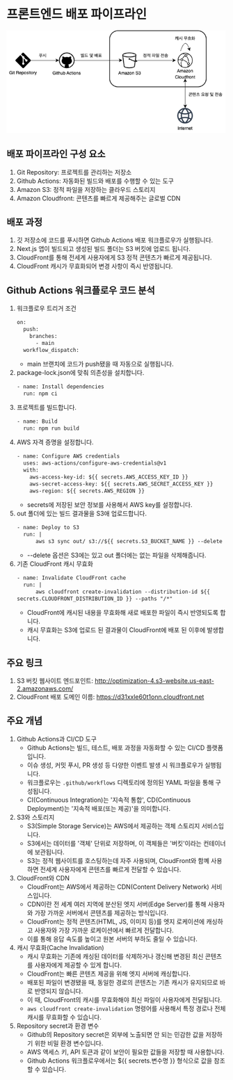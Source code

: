 # 프론트엔드 배포 파이프라인

![alt text](image.png)

## 배포 파이프라인 구성 요소

1. Git Repository: 프로젝트를 관리하는 저장소
2. Github Actions: 자동화된 빌드와 배포를 수행할 수 있는 도구
3. Amazon S3: 정적 파일을 저장하는 클라우드 스토리지
4. Amazon Cloudfront: 콘텐츠를 빠르게 제공해주는 글로벌 CDN

## 배포 과정

1. 깃 저장소에 코드를 푸시하면 Github Actions 배포 워크플로우가 실행됩니다.
2. Next.js 앱이 빌드되고 생성된 빌드 폴더는 S3 버킷에 업로드 됩니다.
3. CloudFront를 통해 전세계 사용자에게 S3 정적 콘텐츠가 빠르게 제공됩니다.
4. CloudFront 캐시가 무효화되어 변경 사항이 즉시 반영됩니다.

## Github Actions 워크플로우 코드 분석

1. 워크플로우 트리거 조건
   ```
   on:
     push:
       branches:
         - main
     workflow_dispatch:
   ```
   - main 브랜치에 코드가 push됐을 때 자동으로 실행됩니다.
2. package-lock.json에 맞춰 의존성을 설치합니다.
   ```
   - name: Install dependencies
     run: npm ci
   ```
3. 프로젝트를 빌드합니다.
   ```
   - name: Build
     run: npm run build
   ```
4. AWS 자격 증명을 설정합니다.
   ```
   - name: Configure AWS credentials
     uses: aws-actions/configure-aws-credentials@v1
     with:
       aws-access-key-id: ${{ secrets.AWS_ACCESS_KEY_ID }}
       aws-secret-access-key: ${{ secrets.AWS_SECRET_ACCESS_KEY }}
       aws-region: ${{ secrets.AWS_REGION }}
   ```
   - secrets에 저장된 보안 정보를 사용해서 AWS key를 설정합니다.
5. out 폴더에 있는 빌드 결과물을 S3애 업로드합니다.
   ```
   - name: Deploy to S3
     run: |
         aws s3 sync out/ s3://${{ secrets.S3_BUCKET_NAME }} --delete
   ```
   - --delete 옵션은 S3에는 있고 out 폴더에는 없는 파일을 삭제해줍니다.
6. 기존 CloudFront 캐시 무효화
   ```
   - name: Invalidate CloudFront cache
     run: |
         aws cloudfront create-invalidation --distribution-id ${{ secrets.CLOUDFRONT_DISTRIBUTION_ID }} --paths "/*"
   ```
   - CloudFront에 캐시된 내용을 무효화해 새로 배포한 파일이 즉시 반영되도록 합니다.
   - 캐시 무효화는 S3에 업로드 된 결과물이 CloudFront에 배포 된 이후에 발생합니다.

## 주요 링크

1. S3 버킷 웹사이트 엔드포인트: http://optimization-4.s3-website.us-east-2.amazonaws.com/
2. CloudFront 배포 도메인 이름: https://d31xxle60t1onn.cloudfront.net

## 주요 개념

1. Github Actions과 CI/CD 도구
   - Github Actions는 빌드, 테스트, 배포 과정을 자동화할 수 있는 CI/CD 플랫폼입니다.
   - 이슈 생성, 커밋 푸시, PR 생성 등 다양한 이벤트 발생 시 워크플로우가 실행됩니다.
   - 워크플로우는 `.github/workflows` 디렉토리에 정의된 YAML 파일을 통해 구성됩니다.
   - CI(Continuous Integration)는 '지속적 통합', CD(Continuous Deployment)는 '지속적 배포(또는 제공)'을 의미합니다.
2. S3와 스토리지
   - S3(Simple Storage Service)는 AWS에서 제공하는 객체 스토리지 서비스입니다.
   - S3에서는 데이터를 '객체' 단위로 저장하며, 이 객체들은 '버킷'이라는 컨테이너에 보관됩니다.
   - S3는 정적 웹사이트를 호스팅하는데 자주 사용되며, CloudFront와 함꼐 사용하면 전세계 사용자에게 콘텐츠를 빠르게 전달할 수 있습니다.
3. CloudFront와 CDN
   - CloudFront는 AWS에서 제공하는 CDN(Content Delivery Network) 서비스입니다.
   - CDN이란 전 세계 여러 지역에 분산된 엣지 서버(Edge Server)를 통해 사용자와 가장 가까운 서버에서 콘텐츠를 제공하는 방식입니다.
   - CloudFront는 정적 콘텐츠(HTML, JS, 이미지 등)를 엣지 로케이션에 캐싱하고 사용자와 가장 가까운 로케이션에서 빠르게 전달합니다.
   - 이를 통해 응답 속도를 높이고 원본 서버의 부하도 줄일 수 있습니다.
4. 캐시 무효화(Cache Invalidation)
   - 캐시 무효화는 기존에 캐싱된 데이터를 삭제하거나 갱신해 변경된 최신 콘텐츠를 사용자에게 제공할 수 있게 합니다.
   - CloudFront는 빠른 콘텐츠 제공을 위해 엣지 서버에 캐싱합니다.
   - 배포된 파일이 변경됐을 때, 동일한 경로의 콘텐츠는 기존 캐시가 유지되므로 바로 반영되지 않습니다.
   - 이 때, CloudFront의 캐시를 무효화해야 최신 파일이 사용자에게 전달됩니다.
   - `aws cloudfront create-invalidation` 명령어를 사용해서 특정 경로나 전체 캐시를 무효화할 수 있습니다.
5. Repository secret과 환경 변수
   - Github의 Repository secret은 외부에 노출되면 안 되는 민감한 값을 저장하기 위한 비밀 환경 변수입니다.
   - AWS 액세스 키, API 토큰과 같이 보안이 필요한 값들을 저장할 때 사용합니다.
   - Github Actions 워크플로우에서는 ${{ secrets.변수명 }} 형식으로 값을 참조할 수 있습니다.
